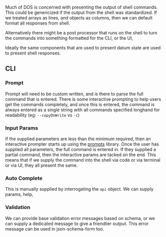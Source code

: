 Much of DOS is concerned with presenting the output of shell commands.  This could be genericized if the output from the shell was standardized.  If we treated arrays as lines, and objects as columns, then we can default format all responses from shell.

Alternatively there might be a post processor that runs on the shell to turn the commands into something formatted for the CLI, or the UI, 

Ideally the same components that are used to present datum state are used to present shell responses.

## CLI

### Prompt
Prompt will need to be custom written, and is there to parse the full command that is entered.  There is some interactive prompting to help users get the commands completely, and once this is entered, the command is always entered as a single string with all commands specified longhand for readability (eg: `--copyOnWrite` vs `-c`)

### Input Params
If the supplied parameters are less than the minimum required, then an interactive prompter starts up using the [prompts](https://www.npmjs.com/package/prompts) library.  Once the user has supplied all parameters, the full command is entered in.  If they supplied a partial command, then the interactive params are tacked on the end.  This means that if we supply the command into the shell via code or via terminal or via UI, they all present the same.

### Auto Complete
This is manually supplied by interrogating the `api` object.  We can supply params, help,

### Validation
We can provide base validation error messages based on schema, or we can supply a dedicated message to give a friendlier output.  This error message can be used in json-schema-form too.